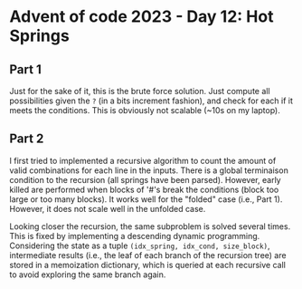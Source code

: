 # Advent of code 2023 - Day 12: Hot Springs

## Part 1

Just for the sake of it, this is the brute force solution.
Just compute all possibilities given the `?` (in a bits increment fashion), and check for each if it meets the conditions.
This is obviously not scalable (~10s on my laptop).

## Part 2

I first tried to implemented a recursive algorithm to count the amount of valid combinations for each line in the inputs.
There is a global terminaison condition to the recursion (all springs have been parsed).
However, early killed are performed when blocks of '#'s break the conditions (block too large or too many blocks).
It works well for the "folded" case (i.e., Part 1). However, it does not scale well in the unfolded case.

Looking closer the recursion, the same subproblem is solved several times. This is fixed by implementing a descending dynamic programming.
Considering the state as a tuple `(idx_spring, idx_cond, size_block)`, intermediate results (i.e., the leaf of each branch of the recursion tree) are stored in a memoization dictionary, which is queried at each recursive call to avoid exploring the same branch again.
